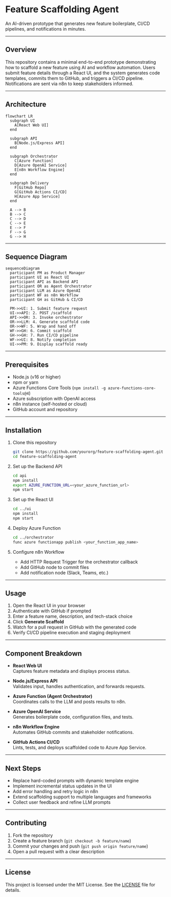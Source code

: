 # Feature Scaffolding Agent

An AI-driven prototype that generates new feature boilerplate, CI/CD pipelines, and notifications in minutes.

---

## Overview

This repository contains a minimal end-to-end prototype demonstrating how to scaffold a new feature using AI and workflow automation. Users submit feature details through a React UI, and the system generates code templates, commits them to GitHub, and triggers a CI/CD pipeline. Notifications are sent via n8n to keep stakeholders informed.

---

## Architecture

```mermaid
flowchart LR
  subgraph UI
    A[React Web UI]
  end

  subgraph API
    B[Node.js/Express API]
  end

  subgraph Orchestrator
    C[Azure Function]
    D[Azure OpenAI Service]
    E[n8n Workflow Engine]
  end

  subgraph Delivery
    F[GitHub Repo]
    G[GitHub Actions CI/CD]
    H[Azure App Service]
  end

  A --> B
  B --> C
  C --> D
  C --> E
  E --> F
  F --> G
  G --> H
```

---

## Sequence Diagram

```mermaid
sequenceDiagram
  participant PM as Product Manager
  participant UI as React UI
  participant API as Backend API
  participant OR as Agent Orchestrator
  participant LLM as Azure OpenAI
  participant WF as n8n Workflow
  participant GH as GitHub & CI/CD

  PM->>UI: 1. Submit feature request
  UI->>API: 2. POST /scaffold
  API->>OR: 3. Invoke orchestrator
  OR->>LLM: 4. Generate scaffold code
  OR->>WF: 5. Wrap and hand off
  WF->>GH: 6. Commit scaffold
  GH->>GH: 7. Run CI/CD pipeline
  WF->>UI: 8. Notify completion
  UI->>PM: 9. Display scaffold ready
```

---

## Prerequisites

- Node.js (v16 or higher)  
- npm or yarn  
- Azure Functions Core Tools (`npm install -g azure-functions-core-tools@4`)  
- Azure subscription with OpenAI access  
- n8n instance (self-hosted or cloud)  
- GitHub account and repository  

---

## Installation

1. Clone this repository  
   ```bash
   git clone https://github.com/yourorg/feature-scaffolding-agent.git
   cd feature-scaffolding-agent
   ```

2. Set up the Backend API  
   ```bash
   cd api
   npm install
   export AZURE_FUNCTION_URL=<your_azure_function_url>
   npm start
   ```

3. Set up the React UI  
   ```bash
   cd ../ui
   npm install
   npm start
   ```

4. Deploy Azure Function  
   ```bash
   cd ../orchestrator
   func azure functionapp publish <your_function_app_name>
   ```

5. Configure n8n Workflow  
   - Add HTTP Request Trigger for the orchestrator callback  
   - Add GitHub node to commit files  
   - Add notification node (Slack, Teams, etc.)

---

## Usage

1. Open the React UI in your browser  
2. Authenticate with GitHub if prompted  
3. Enter a feature name, description, and tech-stack choice  
4. Click **Generate Scaffold**  
5. Watch for a pull request in GitHub with the generated code  
6. Verify CI/CD pipeline execution and staging deployment  

---

## Component Breakdown

- **React Web UI**  
  Captures feature metadata and displays process status.

- **Node.js/Express API**  
  Validates input, handles authentication, and forwards requests.

- **Azure Function (Agent Orchestrator)**  
  Coordinates calls to the LLM and posts results to n8n.

- **Azure OpenAI Service**  
  Generates boilerplate code, configuration files, and tests.

- **n8n Workflow Engine**  
  Automates GitHub commits and stakeholder notifications.

- **GitHub Actions CI/CD**  
  Lints, tests, and deploys scaffolded code to Azure App Service.

---

## Next Steps

- Replace hard-coded prompts with dynamic template engine  
- Implement incremental status updates in the UI  
- Add error handling and retry logic in n8n  
- Extend scaffolding support to multiple languages and frameworks  
- Collect user feedback and refine LLM prompts  

---

## Contributing

1. Fork the repository  
2. Create a feature branch (`git checkout -b feature/name`)  
3. Commit your changes and push (`git push origin feature/name`)  
4. Open a pull request with a clear description  

---

## License

This project is licensed under the MIT License. See the [LICENSE](LICENSE) file for details.
